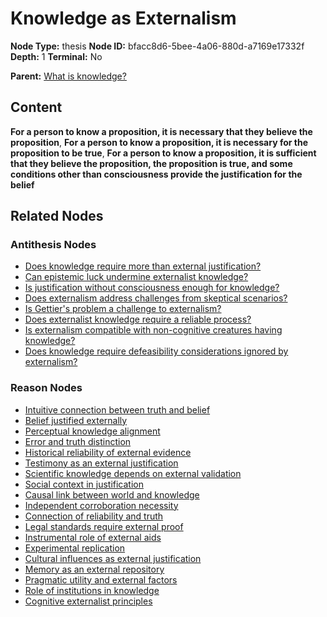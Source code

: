 # Knowledge as Externalism

**Node Type:** thesis
**Node ID:** bfacc8d6-5bee-4a06-880d-a7169e17332f
**Depth:** 1
**Terminal:** No

**Parent:** [What is knowledge?](what-is-knowledge-question-52c408fa-b75d-4f4d-a6ec-27d43ecfed31.md)

## Content

**For a person to know a proposition, it is necessary that they believe the proposition**, **For a person to know a proposition, it is necessary for the proposition to be true**, **For a person to know a proposition, it is sufficient that they believe the proposition, the proposition is true, and some conditions other than consciousness provide the justification for the belief**

## Related Nodes

### Antithesis Nodes

- [Does knowledge require more than external justification?](does-knowledge-require-more-than-external-justification-antithesis-486e8981-c0ab-4a5f-b053-01c6850a3218.md)
- [Can epistemic luck undermine externalist knowledge?](can-epistemic-luck-undermine-externalist-knowledge-antithesis-4726ba13-f4a5-414c-8718-40b459ab40ef.md)
- [Is justification without consciousness enough for knowledge?](is-justification-without-consciousness-enough-for-knowledge-antithesis-f6d12be3-aba8-4f29-b6b7-1cd1bc593b7a.md)
- [Does externalism address challenges from skeptical scenarios?](does-externalism-address-challenges-from-skeptical-scenarios-antithesis-1e93bde2-82f3-4c3b-9424-1c5a9695e302.md)
- [Is Gettier's problem a challenge to externalism?](is-gettiers-problem-a-challenge-to-externalism-antithesis-4c18a533-0e23-4422-beb4-20fd895f65f4.md)
- [Does externalist knowledge require a reliable process?](does-externalist-knowledge-require-a-reliable-process-antithesis-d441f057-d81f-4443-99d4-62bdd5b073b2.md)
- [Is externalism compatible with non-cognitive creatures having knowledge?](is-externalism-compatible-with-non-cognitive-creatures-having-knowledge-antithesis-a0c76640-d8c4-4663-99ad-ac58d02cac0f.md)
- [Does knowledge require defeasibility considerations ignored by externalism?](does-knowledge-require-defeasibility-considerations-ignored-by-externalism-antithesis-683afe46-7768-45f0-9d44-e20c8467ee13.md)

### Reason Nodes

- [Intuitive connection between truth and belief](intuitive-connection-between-truth-and-belief-reason-1bce48b9-0aeb-4dd1-b2ed-7f9f5ab9a37f.md)
- [Belief justified externally](belief-justified-externally-reason-8cdc3b8d-86e2-4381-8af6-d4bfa392409f.md)
- [Perceptual knowledge alignment](perceptual-knowledge-alignment-reason-258f8ebc-0cdb-4e45-9aeb-14910c6ce49a.md)
- [Error and truth distinction](error-and-truth-distinction-reason-890c9232-6e2b-4bb5-9573-e4d7593716f1.md)
- [Historical reliability of external evidence](historical-reliability-of-external-evidence-reason-18743510-3c0a-42a8-b622-0974b5843296.md)
- [Testimony as an external justification](testimony-as-an-external-justification-reason-b7e5acdf-89be-4d5b-b9ef-d16682d6e6a7.md)
- [Scientific knowledge depends on external validation](scientific-knowledge-depends-on-external-validation-reason-f65d9bc2-aefe-45a2-ad4e-8bc22f4b40b2.md)
- [Social context in justification](social-context-in-justification-reason-01093b35-e9da-4507-a76b-c58953c2924c.md)
- [Causal link between world and knowledge](causal-link-between-world-and-knowledge-reason-02ab9ecc-3ed9-462e-b836-d474192981a9.md)
- [Independent corroboration necessity](independent-corroboration-necessity-reason-877bc382-fbf5-4fc9-9e1d-89a76be8a6e6.md)
- [Connection of reliability and truth](connection-of-reliability-and-truth-reason-84f9aa0d-2a6c-4f28-aedf-8cb3eefe57aa.md)
- [Legal standards require external proof](legal-standards-require-external-proof-reason-4ca5ef0c-48d8-4e5e-bacb-b2c9e97fb9b1.md)
- [Instrumental role of external aids](instrumental-role-of-external-aids-reason-b6886b42-088d-4f8a-be54-843dc95fb9c5.md)
- [Experimental replication](experimental-replication-reason-788ed6a5-bf58-42f8-8d64-3419316bc089.md)
- [Cultural influences as external justification](cultural-influences-as-external-justification-reason-f33d7733-ec21-43dd-b036-5dc31ba91c70.md)
- [Memory as an external repository](memory-as-an-external-repository-reason-5653fb21-eacb-439c-bfcf-3241fa4894d1.md)
- [Pragmatic utility and external factors](pragmatic-utility-and-external-factors-reason-66862832-f4c5-4985-b979-2199d0d99c40.md)
- [Role of institutions in knowledge](role-of-institutions-in-knowledge-reason-39fc78a0-d3db-4c2a-9a0d-6f8c336b5fc8.md)
- [Cognitive externalist principles](cognitive-externalist-principles-reason-56f85535-039a-453f-af6d-cb20ce0b9215.md)
